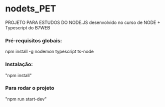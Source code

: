 # nodets_PET
PROJETO PARA ESTUDOS DO NODE.JS desenvolvido no curso de NODE + Typescript do B7WEB

### Pré-requisitos globais:
npm install -g nodemon typescript ts-node

### Instalação:
"npm install"

### Para rodar o projeto
"npm run start-dev"



